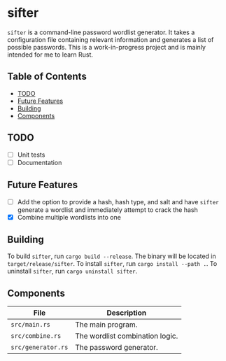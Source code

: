 # sifter

`sifter` is a command-line password wordlist generator. It takes a configuration file containing relevant information and generates a list of possible passwords.
This is a work-in-progress project and is mainly intended for me to learn Rust.

## Table of Contents
- [TODO](#todo)
- [Future Features](#future-features)
- [Building](#building)
- [Components](#components)

## TODO
- [ ] Unit tests
- [ ] Documentation

## Future Features
- [ ] Add the option to provide a hash, hash type, and salt and have `sifter` generate a wordlist and immediately attempt to crack the hash
- [x] Combine multiple wordlists into one

## Building
To build `sifter`, run `cargo build --release`. The binary will be located in `target/release/sifter`.
To install `sifter`, run `cargo install --path .`.
To uninstall `sifter`, run `cargo uninstall sifter`.

## Components
| File | Description |
| ---- | ----------- |
| `src/main.rs` | The main program. |
| `src/combine.rs` | The wordlist combination logic. |
| `src/generator.rs` | The password generator. |
